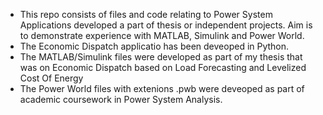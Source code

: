 - This repo consists of files and code relating to Power System Applications developed a part of thesis or independent projects. Aim is to demonstrate experience with MATLAB, Simulink and Power World.
- The Economic Dispatch applicatio has been deveoped in Python.
- The MATLAB/Simulink files were developed as part of my thesis that was on Economic Dispatch based on Load Forecasting and Levelized Cost Of Energy
- The Power World files with extenions .pwb were deveoped as part of academic coursework in Power System Analysis.
